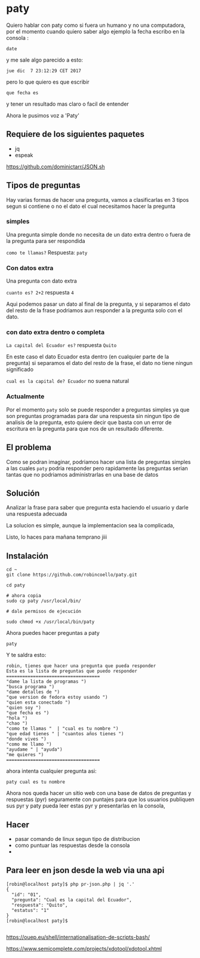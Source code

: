 # paty

Quiero hablar con paty como si fuera un humano y no una computadora, por el momento cuando quiero saber algo ejemplo la fecha escribo en la consola :
 
```date``` 

y me sale algo parecido a esto: 

``` jue dic  7 23:12:29 CET 2017  ```


pero lo que quiero es que escribir 

```que fecha es``` 

y tener un resultado mas claro o facil de entender

Ahora le pusimos voz a 'Paty'


## Requiere de los siguientes paquetes

* jq
* espeak

https://github.com/dominictarr/JSON.sh



## Tipos de preguntas
Hay varias formas de hacer una pregunta, vamos a clasificarlas en 3 tipos segun si contiene o no el dato el cual necesitamos hacer la pregunta


### simples

Una pregunta simple donde no necesita de un dato extra dentro o fuera de la pregunta para ser respondida


```como te llamas?``` Respuesta: ```paty```

### Con datos extra

Una pregunta con dato extra

```cuanto es? 2+2``` respuesta ```4```

Aqui podemos pasar un dato al final de la pregunta, y si separamos el dato del resto de la frase podriamos aun responder a la pregunta solo con el dato.

### con dato extra dentro o completa

```La capital del Ecuador es?``` respuesta ```Quito```

En este caso el dato Ecuador esta dentro (en cualquier parte de la pregunta) si separamos el dato del resto de la frase, el dato no tiene ningun significado

```cual es la capital de? Ecuador``` no suena natural


### Actualmente

Por el momento ```paty``` solo se puede responder a preguntas simples ya que son preguntas programadas para dar una respuesta sin ningun tipo de analisis de la pregunta, 
esto quiere decir que basta con un error de escritura en la pregunta para que nos de un resultado diferente.

## El problema

Como se podran imaginar, podriamos hacer una lista de preguntas simples a las cuales ```paty``` podria responder
pero rapidamente las preguntas serian tantas que no podriamos administrarlas en una base de datos

## Solución 

Analizar la frase para saber que pregunta esta haciendo el usuario y darle una respuesta adecuada

La solucion es simple, aunque la implementacion sea la complicada, 

Listo, lo haces para mañana temprano jiii

## Instalación

```
cd ~
git clone https://github.com/robincoello/paty.git

cd paty

# ahora copia
sudo cp paty /usr/local/bin/

# dale permisos de ejecución

sudo chmod +x /usr/local/bin/paty

```

Ahora puedes hacer preguntas a paty

```
paty
```

Y te saldra esto:


```
robin, tienes que hacer una pregunta que pueda responder
Esta es la lista de preguntas que puedo responder
===================================
"dame la lista de programas ") 
"busca programa ") 
"dame detalles de ") 
"que version de fedora estoy usando ")
"quien esta conectado ") 
"quien soy ")
"que fecha es ")
"hola ")
"chao ")
"como te llamas "  | "cual es tu nombre ")
"que edad tienes " | "cuantos años tienes ")
"donde vives ")
"como me llamo ")
"ayudame " | "ayuda")
"me quieres ")
===================================

```

ahora intenta cualquier pregunta asi:

```
paty cual es tu nombre
```



Ahora nos queda hacer un sitio web con una base de datos de preguntas y respuestas (pyr) seguramente con puntajes para que los 
usuarios publiquen sus pyr y paty pueda leer estas pyr y presentarlas en la consola, 

## Hacer
* pasar comando de linux segun tipo de distribucion
* como puntuar las respuestas desde la consola
* 



## Para leer en json desde la web via una api

```
[robin@localhost paty]$ php pr-json.php | jq '.'
{
  "id": "01",
  "pregunta": "Cual es la capital del Ecuador",
  "respuesta": "Quito",
  "estatus": "1"
}
[robin@localhost paty]$ 


```

https://ouep.eu/shell/internationalisation-de-scripts-bash/

https://www.semicomplete.com/projects/xdotool/xdotool.xhtml
































